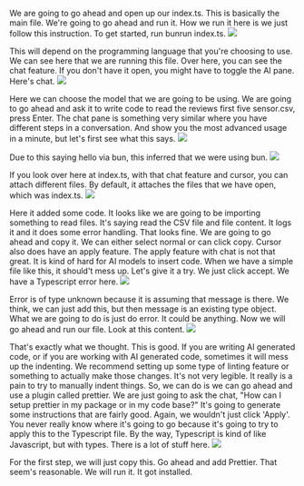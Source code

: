 We are going to go ahead and open up our index.ts. This is basically the main file. We're going to go ahead and run it. How we run it here is we just follow this instruction. To get started, run bunrun index.ts.
<img src = "https://i.ibb.co.com/DfKZ6FL2/image7.jpg"/>

This will depend on the programming language that you're choosing to use. We can see here that we are running this file. Over here, you can see the chat feature. If you don't have it open, you might have to toggle the AI pane. Here's chat. 
<img src = "https://i.ibb.co.com/XZvQKNqn/image8.jpg"/>

Here we can choose the model that we are going to be using. We are going to go ahead and ask it to write code to read the reviews first five sensor.csv, press Enter. The chat pane is something very similar where you have different steps in a conversation. And show you the most advanced usage in a minute, but let's first see what this says.
<img src = "https://i.ibb.co.com/V0yFzsDr/image9.jpg"/>

Due to this saying hello via bun, this inferred that we were using bun. 
<img src = "https://i.ibb.co.com/BVKP4PSC/image10.jpg"/>

If you look over here at index.ts, with that chat feature and cursor, you can attach different files. By default, it attaches the files that we have open, which was index.ts. 
<img src = "https://i.ibb.co.com/RpZssdCN/image11.jpg"/>

Here it added some code. It looks like we are going to be importing something to read files. It's saying read the CSV file and file content. It logs it and it does some error handling. That looks fine. We are going to go ahead and copy it. We can either select normal or can click copy. Cursor also does have an apply feature. The apply feature with chat is not that great. It is kind of hard for AI models to insert code. When we have a simple file like this, it should't mess up. Let's give it a try. We just click accept. We have a Typescript error here. 
<img src = "https://i.ibb.co.com/gZy7VsX9/image12.jpg"/>

Error is of type unknown because it is assuming that message is there. We think, we can just add this, but then message is an existing type object. What we are going to do is just do error. It could be anything. Now we will go ahead and run our file. Look at this content.
<img src = "https://i.ibb.co.com/N269v5KQ/image13.jpg"/>

That's exactly what we thought. This is good. If you are writing AI generated code, or if you are working with AI generated code, sometimes it will mess up the indenting. We recommend setting up some type of linting feature or something to actually make those changes. It's not very legible. It really is a pain to try to manually indent things. So, we can do is we can go ahead and use a plugin called prettier. We are just going to ask the chat, "How can I setup prettier in my package or in my code base?" It's going to generate some instructions that are fairly good. 
Again, we wouldn't just click 'Apply'. You never really know where it's going to go because it's going to try to apply this to the Typescript file. By the way, Typescript is kind of like Javascript, but with types. There is a lot of stuff here.
<img src = "https://i.ibb.co.com/zhZ6xwp7/image14.jpg"/>

For the first step, we will just copy this. Go ahead and add Prettier. That seem's reasonable. We will run it. It got installed. 





